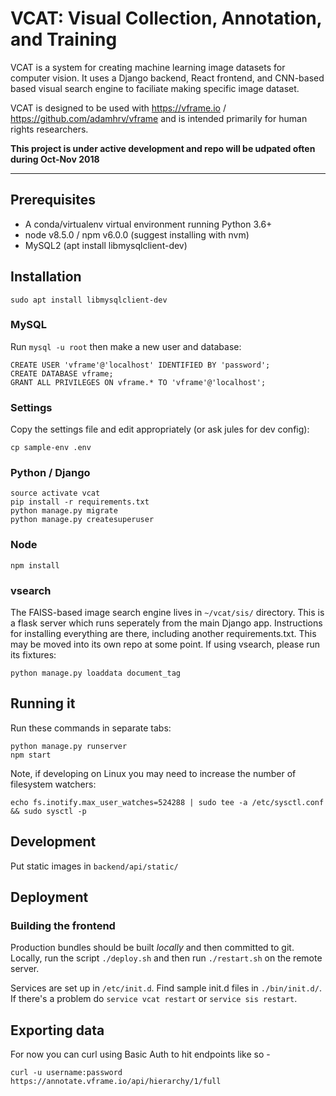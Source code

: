 # VCAT: Visual Collection, Annotation, and Training

VCAT is a system for creating machine learning image datasets for computer vision. It uses a Django backend, React frontend, and CNN-based based visual search engine to faciliate making specific image dataset. 

VCAT is designed to be used with  <https://vframe.io> / <https://github.com/adamhrv/vframe> and is intended primarily for human rights researchers.

**This project is under active development and repo will be udpated often during Oct-Nov 2018**


-------------------------

## Prerequisites

* A conda/virtualenv virtual environment running Python 3.6+
* node v8.5.0 / npm v6.0.0 (suggest installing with nvm)
* MySQL2 (apt install libmysqlclient-dev)

## Installation

```
sudo apt install libmysqlclient-dev
```

### MySQL

Run `mysql -u root` then make a new user and database:

```
CREATE USER 'vframe'@'localhost' IDENTIFIED BY 'password';
CREATE DATABASE vframe;
GRANT ALL PRIVILEGES ON vframe.* TO 'vframe'@'localhost';
```

### Settings

Copy the settings file and edit appropriately (or ask jules for dev config):

```
cp sample-env .env
```

### Python / Django

```
source activate vcat
pip install -r requirements.txt
python manage.py migrate
python manage.py createsuperuser
```

### Node

```
npm install
```

### vsearch

The FAISS-based image search engine lives in `~/vcat/sis/` directory.  This is a flask server which runs seperately from the main Django app.  Instructions for installing everything are there, including another requirements.txt.  This may be moved into its own repo at some point.  If using vsearch, please run its fixtures:

```
python manage.py loaddata document_tag
```

## Running it

Run these commands in separate tabs:

```
python manage.py runserver
npm start
```

Note, if developing on Linux you may need to increase the number of filesystem watchers:

```
echo fs.inotify.max_user_watches=524288 | sudo tee -a /etc/sysctl.conf && sudo sysctl -p
```

## Development

Put static images in `backend/api/static/`

## Deployment

### Building the frontend

Production bundles should be built *locally* and then committed to git.  Locally, run the script `./deploy.sh` and then run `./restart.sh` on the remote server.

Services are set up in `/etc/init.d`. Find sample init.d files in `./bin/init.d/`. If there's a problem do `service vcat restart` or `service sis restart`.

## Exporting data

For now you can curl using Basic Auth to hit endpoints like so -

```
curl -u username:password https://annotate.vframe.io/api/hierarchy/1/full
```

